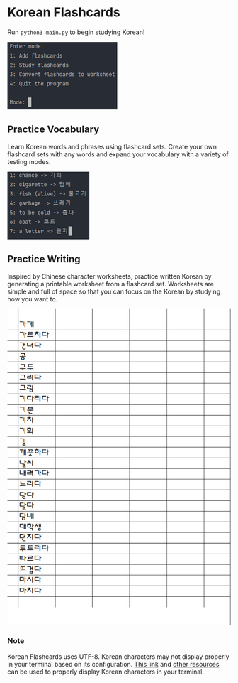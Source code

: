 # Korean Flashcards

Run `python3 main.py` to begin studying Korean!

![Startup menu for Korean Flashcards](public/exampleStartMenu.png)

## Practice Vocabulary

Learn Korean words and phrases using flashcard sets.
Create your own flashcard sets with any words and expand your vocabulary with a variety of testing modes.

![Example of test using a flashcard set](public/exampleMockTest.png)

## Practice Writing

Inspired by Chinese character worksheets, practice written Korean by generating a printable worksheet from a flashcard set.
Worksheets are simple and full of space so that you can focus on the Korean by studying how you want to.

![Example practice worksheet](public/exampleWorksheet.png)

### Note

Korean Flashcards uses UTF-8.
Korean characters may not display properly in your terminal based on its configuration. [This link](https://stackoverflow.com/questions/388490/how-to-use-unicode-characters-in-windows-command-line) and [other resources](https://stackoverflow.com/questions/12649896/why-doesnt-my-terminal-output-unicode-characters-properly) can be used to properly display Korean characters in your terminal.
